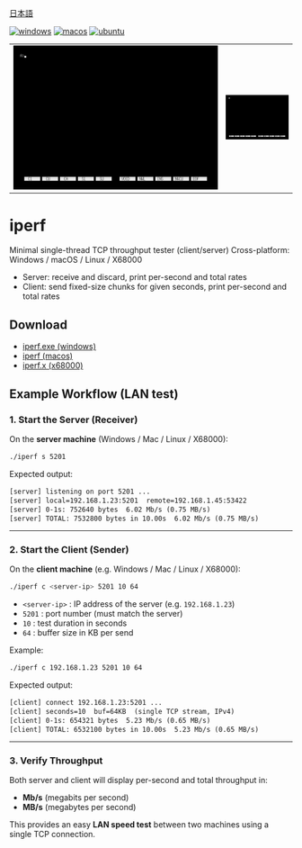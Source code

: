 ﻿[日本語](./README.ja.md)

[![windows](https://github.com/renatus-novus-x/iperf/workflows/windows/badge.svg)](https://github.com/renatus-novus-x/iperf/actions?query=workflow%3Awindows)
[![macos](https://github.com/renatus-novus-x/iperf/workflows/macos/badge.svg)](https://github.com/renatus-novus-x/iperf/actions?query=workflow%3Amacos)
[![ubuntu](https://github.com/renatus-novus-x/iperf/workflows/ubuntu/badge.svg)](https://github.com/renatus-novus-x/iperf/actions?query=workflow%3Aubuntu)

<table>
  <tr>
    <td width="75%">
      <img src="https://raw.githubusercontent.com/renatus-novus-x/iperf/main/images/server.gif" alt="server" title="server" width="100%">
    </td>
    <td width="75%">
      <img src="https://raw.githubusercontent.com/renatus-novus-x/iperf/main/images/client.gif" alt="client" title="client" width="100%">
    </td>
  </tr>
</table>

# iperf
   Minimal single-thread TCP throughput tester (client/server)
   Cross-platform: Windows / macOS / Linux / X68000
   - Server: receive and discard, print per-second and total rates
   - Client: send fixed-size chunks for given seconds, print per-second and total rates
## Download
- [iperf.exe (windows)](https://raw.githubusercontent.com/renatus-novus-x/iperf/main/bin/iperf.exe)
- [iperf (macos)](https://raw.githubusercontent.com/renatus-novus-x/iperf/main/bin/iperf)
- [iperf.x (x68000)](https://raw.githubusercontent.com/renatus-novus-x/iperf/main/bin/iperf.x)

## Example Workflow (LAN test)

### 1. Start the Server (Receiver)

On the **server machine** (Windows / Mac / Linux / X68000):

```bash
./iperf s 5201
```

Expected output:

```
[server] listening on port 5201 ...
[server] local=192.168.1.23:5201  remote=192.168.1.45:53422
[server] 0-1s: 752640 bytes  6.02 Mb/s (0.75 MB/s)
[server] TOTAL: 7532800 bytes in 10.00s  6.02 Mb/s (0.75 MB/s)
```

---

### 2. Start the Client (Sender)

On the **client machine** (e.g. Windows / Mac / Linux / X68000):

```bash
./iperf c <server-ip> 5201 10 64
```

- `<server-ip>` : IP address of the server (e.g. `192.168.1.23`)  
- `5201` : port number (must match the server)  
- `10` : test duration in seconds  
- `64` : buffer size in KB per send

Example:

```bash
./iperf c 192.168.1.23 5201 10 64
```

Expected output:

```
[client] connect 192.168.1.23:5201 ...
[client] seconds=10  buf=64KB  (single TCP stream, IPv4)
[client] 0-1s: 654321 bytes  5.23 Mb/s (0.65 MB/s)
[client] TOTAL: 6532100 bytes in 10.00s  5.23 Mb/s (0.65 MB/s)
```

---

### 3. Verify Throughput

Both server and client will display per-second and total throughput in:
- **Mb/s** (megabits per second)
- **MB/s** (megabytes per second)

This provides an easy **LAN speed test** between two machines using a single TCP connection.